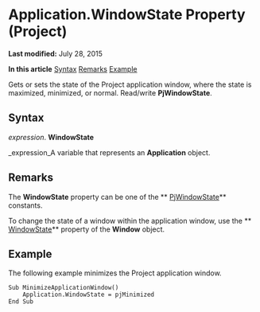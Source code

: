 
# Application.WindowState Property (Project)

 **Last modified:** July 28, 2015

 **In this article**
 [Syntax](#sectionSection0)
 [Remarks](#sectionSection1)
 [Example](#sectionSection2)


Gets or sets the state of the Project application window, where the state is maximized, minimized, or normal. Read/write  **PjWindowState**.


## Syntax
<a name="sectionSection0"> </a>

 _expression_. **WindowState**

 _expression_A variable that represents an  **Application** object.


## Remarks
<a name="sectionSection1"> </a>

The  **WindowState** property can be one of the ** [PjWindowState](e5d7bd5b-9993-7f3d-f0c3-96d299a32504.md)** constants.

To change the state of a window within the application window, use the  ** [WindowState](b1c0616c-7377-356e-446d-ee2d2f490e15.md)** property of the **Window** object.


## Example
<a name="sectionSection2"> </a>

The following example minimizes the Project application window.


```
Sub MinimizeApplicationWindow() 
    Application.WindowState = pjMinimized 
End Sub
```


